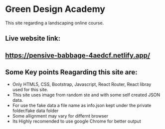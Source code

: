 # Green Design Academy
This site regarding a landscaping online course. 

## Live website link:
## https://pensive-babbage-4aedcf.netlify.app/

## Some Key points Reagarding this site are:
- Only HTML5, CSS, Bootstrap, Javascript, React Router, React libray used for this site.
- This site uses image from random ste and with some self created JSON data.
- For use the fake data a file name as info.json kept under the private folder/fake data folder
- Some allignment may vary for differnt browser
- Its Highly recomended to use google Chrome for better output